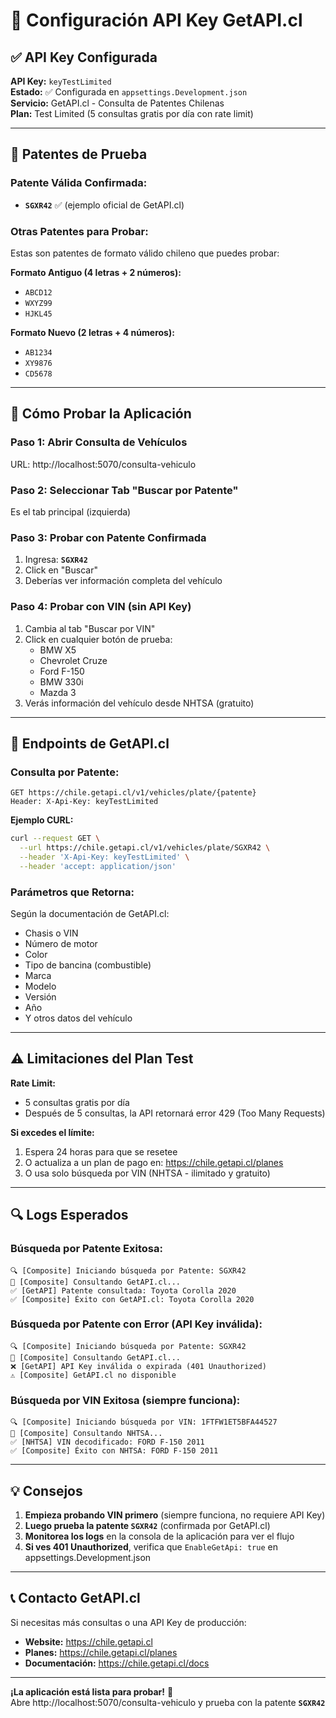 # 🔑 Configuración API Key GetAPI.cl

## ✅ API Key Configurada

**API Key:** `keyTestLimited`  
**Estado:** ✅ Configurada en `appsettings.Development.json`  
**Servicio:** GetAPI.cl - Consulta de Patentes Chilenas  
**Plan:** Test Limited (5 consultas gratis por día con rate limit)

---

## 🚗 Patentes de Prueba

### **Patente Válida Confirmada:**
- **`SGXR42`** ✅ (ejemplo oficial de GetAPI.cl)

### **Otras Patentes para Probar:**
Estas son patentes de formato válido chileno que puedes probar:

**Formato Antiguo (4 letras + 2 números):**
- `ABCD12`
- `WXYZ99`
- `HJKL45`

**Formato Nuevo (2 letras + 4 números):**
- `AB1234`
- `XY9876`
- `CD5678`

---

## 🎯 Cómo Probar la Aplicación

### **Paso 1: Abrir Consulta de Vehículos**
URL: http://localhost:5070/consulta-vehiculo

### **Paso 2: Seleccionar Tab "Buscar por Patente"**
Es el tab principal (izquierda)

### **Paso 3: Probar con Patente Confirmada**
1. Ingresa: **`SGXR42`**
2. Click en "Buscar"
3. Deberías ver información completa del vehículo

### **Paso 4: Probar con VIN (sin API Key)**
1. Cambia al tab "Buscar por VIN"
2. Click en cualquier botón de prueba:
   - BMW X5
   - Chevrolet Cruze
   - Ford F-150
   - BMW 330i
   - Mazda 3
3. Verás información del vehículo desde NHTSA (gratuito)

---

## 📡 Endpoints de GetAPI.cl

### **Consulta por Patente:**
```
GET https://chile.getapi.cl/v1/vehicles/plate/{patente}
Header: X-Api-Key: keyTestLimited
```

**Ejemplo CURL:**
```bash
curl --request GET \
  --url https://chile.getapi.cl/v1/vehicles/plate/SGXR42 \
  --header 'X-Api-Key: keyTestLimited' \
  --header 'accept: application/json'
```

### **Parámetros que Retorna:**
Según la documentación de GetAPI.cl:
- Chasis o VIN
- Número de motor
- Color
- Tipo de bancina (combustible)
- Marca
- Modelo
- Versión
- Año
- Y otros datos del vehículo

---

## ⚠️ Limitaciones del Plan Test

**Rate Limit:**
- 5 consultas gratis por día
- Después de 5 consultas, la API retornará error 429 (Too Many Requests)

**Si excedes el límite:**
1. Espera 24 horas para que se resetee
2. O actualiza a un plan de pago en: https://chile.getapi.cl/planes
3. O usa solo búsqueda por VIN (NHTSA - ilimitado y gratuito)

---

## 🔍 Logs Esperados

### **Búsqueda por Patente Exitosa:**
```
🔍 [Composite] Iniciando búsqueda por Patente: SGXR42
📡 [Composite] Consultando GetAPI.cl...
✅ [GetAPI] Patente consultada: Toyota Corolla 2020
✅ [Composite] Éxito con GetAPI.cl: Toyota Corolla 2020
```

### **Búsqueda por Patente con Error (API Key inválida):**
```
🔍 [Composite] Iniciando búsqueda por Patente: SGXR42
📡 [Composite] Consultando GetAPI.cl...
❌ [GetAPI] API Key inválida o expirada (401 Unauthorized)
⚠️ [Composite] GetAPI.cl no disponible
```

### **Búsqueda por VIN Exitosa (siempre funciona):**
```
🔍 [Composite] Iniciando búsqueda por VIN: 1FTFW1ET5BFA44527
📡 [Composite] Consultando NHTSA...
✅ [NHTSA] VIN decodificado: FORD F-150 2011
✅ [Composite] Éxito con NHTSA: FORD F-150 2011
```

---

## 💡 Consejos

1. **Empieza probando VIN primero** (siempre funciona, no requiere API Key)
2. **Luego prueba la patente `SGXR42`** (confirmada por GetAPI.cl)
3. **Monitorea los logs** en la consola de la aplicación para ver el flujo
4. **Si ves 401 Unauthorized**, verifica que `EnableGetApi: true` en appsettings.Development.json

---

## 📞 Contacto GetAPI.cl

Si necesitas más consultas o una API Key de producción:
- **Website:** https://chile.getapi.cl
- **Planes:** https://chile.getapi.cl/planes
- **Documentación:** https://chile.getapi.cl/docs

---

**¡La aplicación está lista para probar!** 🚀  
Abre http://localhost:5070/consulta-vehiculo y prueba con la patente **`SGXR42`**
